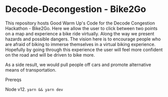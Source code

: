 # Decode-Decongestion - Bike2Go
This repository hosts Good Warm Up's Code for the Decode Congestion Hackathon - Bike2Go.
Here we allow the user to click between two points on a map and experience a bike ride virtually.
Along the way we present hazards and possible dangers.
The vision here is to encourage people who are afraid of biking to immerse themselves in a virtual biking experience. 
Hopefully by going through this experience the user will feel more confident on the road and will be driven to bike more.

As a side result, we would pull people off cars and promote alternative means of transportation.

Prereqs

Node v12.
```yarn && yarn dev```

